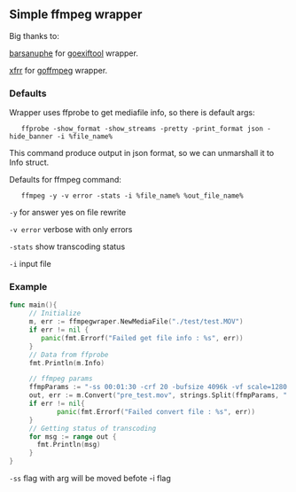 ## Simple ffmpeg wrapper

Big thanks to:

[barsanuphe]("https://github.com/barsanuphe") for [goexiftool]("https://github.com/barsanuphe/goexiftool/blob/master/goexiftool.go") wrapper.

[xfrr]("https://github.com/xfrr") for [goffmpeg]("https://github.com/xfrr/goffmpeg") wrapper.

### Defaults

Wrapper uses ffprobe to get mediafile info, so there is default args:

```
   ffprobe -show_format -show_streams -pretty -print_format json -hide_banner -i %file_name%
```

This command produce output in json format, so we can unmarshall it to Info struct.

Defaults for ffmpeg command:

```
   ffmpeg -y -v error -stats -i %file_name% %out_file_name%
```

``` -y ```       for answer yes on file rewrite

``` -v error ``` verbose with only errors

```-stats``` show transcoding status

```-i``` input file


### Example
```go
func main(){
     // Initialize
     m, err := ffmpegwraper.NewMediaFile("./test/test.MOV")
     if err != nil {
        panic(fmt.Errorf("Failed get file info : %s", err))
     }
     // Data from ffprobe
     fmt.Println(m.Info)

     // ffmpeg params
     ffmpParams := "-ss 00:01:30 -crf 20 -bufsize 4096k -vf scale=1280:800:force_original_aspect_ratio=decrease"
     out, err := m.Convert("pre_test.mov", strings.Split(ffmpParams, " "));
     if err != nil{
     		panic(fmt.Errorf("Failed convert file : %s", err))
     }
     // Getting status of transcoding
     for msg := range out {
       fmt.Println(msg)
     }
}
```

```-ss``` flag with arg will be moved befote -i flag